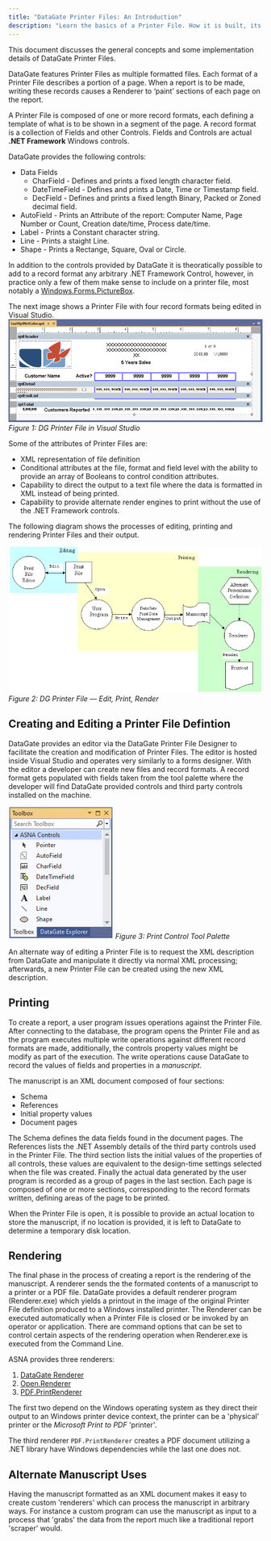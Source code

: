```yaml
---
title: "DataGate Printer Files: An Introduction"
description: "Learn the basics of a Printer File. How it is built, its components and rendering implications."
---
```


This document discusses the general concepts and some implementation details of DataGate Printer Files.

DataGate features Printer Files as multiple formatted files.  Each format of a Printer File describes a portion of a page.  When a report is to be made, writing these records causes a Renderer to ‘paint’ sections of each page on the report.

A Printer File is composed of one or more record formats, each defining a template of what is to be shown in a segment of the page.  A record format is a collection of Fields and other Controls.  Fields and Controls are actual **.NET Framework** Windows controls.

DataGate provides the following controls:
 - Data Fields
   + CharField - Defines and prints a fixed length character field.
   + DateTimeField - Defines and prints a Date, Time or Timestamp field.
   + DecField - Defines and prints a fixed length Binary, Packed or Zoned decimal field.
 - AutoField - Prints an Attribute of the report: Computer Name, Page Number or Count, Creation date/time, Process date/time.
 - Label - Prints a Constant character string.
 - Line - Prints a staight Line.
 - Shape - Prints a Rectange, Square, Oval or Circle.

In addition to the controls provided by DataGate it is theoratically possible to add to a record format any arbitrary .NET Framework Control, however, in practice only a few of them make sense to include on a printer file, most notably a [Windows.Forms.PictureBox](https://learn.microsoft.com/en-us/dotnet/api/system.windows.forms.picturebox).

The next image shows a Printer File with four record formats being edited in Visual Studio.
![DataGate Print File](images/customer-report-printer-file.png)
_Figure 1: DG Printer File in Visual Studio_

Some of the attributes of Printer Files are:
 + XML representation of file definition
 + Conditional attributes at the file, format and field level with the ability to provide an array of Booleans to control condition attributes.
 + Capability to direct the output to a text file where the data is formatted in XML instead of being printed.
 + Capability to provide alternate render engines to print without the use of the .NET Framework controls.

The following diagram shows the processes of editing, printing and rendering Printer Files and their output.

![Edit, print, render](images/dg-printer-file.png)
_Figure 2: DG Printer File &mdash; Edit, Print, Render_

## Creating and Editing a Printer File Defintion
DataGate provides an editor via the DataGate Printer File Designer to facilitate the creation and modification of Printer Files.  The editor is hosted inside Visual Studio and operates very similarly to a forms designer.  With the editor a developer can create new files and record formats.  A record format gets populated with fields taken from the tool palette where the developer will find DataGate provided controls and third party controls installed on the machine.

![Print Control Tool Palette](images/toolbox-print-controls.png)
_Figure 3: Print Control Tool Palette_

An alternate way of editing a Printer File is to request the XML description from DataGate and manipulate it directly via normal XML processing; afterwards, a new Printer File can be created using the new XML description.

## Printing
To create a report, a user program issues operations against the Printer File.  After connecting to the database, the program opens the Printer File and as the program executes multiple write operations against different record formats are made, additionally, the controls property values might be modify as part of the execution.  The write operations cause DataGate to record the values of fields and properties in a _manuscript_.

The manuscript is an XML document composed of four sections:
 + Schema
 + References
 + Initial property values
 + Document pages

The Schema defines the data fields found in the document pages. The References lists the .NET Assembly details of the third party controls used in the Printer File. The third section lists the initial values of the properties of all controls, these values are equivalent to the design-time settings selected when the file was created.  Finally the actual data generated by the user program is recorded as a group of pages in the last section.  Each page is composed of one or more sections, corresponding to the record formats written, defining areas of the page to be printed.

When the Printer File is open, it is possible to provide an actual location to store the manuscript,  if no location is provided, it is left to DataGate to determine a temporary disk location.

## Rendering
The final phase in the process of creating a report is the rendering of the manuscript.  A renderer sends the the formated contents of a manuscript to a printer or a PDF file.  DataGate provides a default renderer program (Renderer.exe) which yields a printout in the image of the original Printer File definition produced to a Windows installed printer.  The Renderer can be executed automatically when a Printer File is closed or be invoked by an operator or application. There are command options that can be set to control certain aspects of the rendering operation when Renderer.exe is executed from the Command Line.

ASNA provides three renderers:
 1. [DataGate Renderer](/manuals/hosting/mom/rendering-in-windows.html#datagate-renderer)
 2. [Open.Renderer](/manuals/hosting/mom/rendering-in-windows.html#openrenderer)
 3. [PDF.PrintRenderer](/manuals/hosting/mom/rendering-in-linux.html#pdfprintrenderer)

 The first two depend on the Windows operating system as they direct their output to an Windows printer device context, the printer can be a 'physical' printer or the _Microsoft Print to PDF_ 'printer'. 
 
 The third renderer `PDF.PrintRenderer` creates a PDF document utilizing a .NET library  have Windows dependencies while the last one does not.

## Alternate Manuscript Uses

Having the manuscript formatted as an XML document makes it easy to create custom 'renderers' which can process the manuscript in arbitrary ways.  For instance a custom program can use the manuscript as input to a process that 'grabs' the data from the report much like a traditional report 'scraper' would.